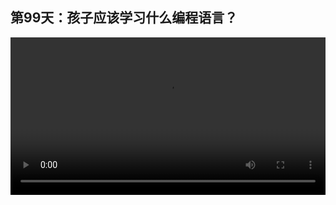 ## 第99天：孩子应该学习什么编程语言？

<video width="100%" controls controlslist="nodownload nofullscreen noremoteplayback" disablePictureInPicture>
  <source src="https://api.keepwork.com/ts-storage/siteFiles/17329/raw#1602010170452session99.webm" type="video/webm">
  <source src="https://api.keepwork.com/ts-storage/siteFiles/17330/raw#1602010177442session99_small.mp4" type="video/mp4" />
   
  你的浏览器不支持播放
</video>

### 字幕

孩子应该学习什么编程语言呢?
这个动画展示了从1965年到2020年编程语言的用户量排名。 
首先我们要明白一个道理，所有的语言都有一个最适合的应用领域，并不能完全相互取代。 
比如中文、英文都是自然语言，它们都是描述自然界这个领域的语言，所以也叫自然语言。 
目前世界上有超过9000种编程语言，几乎每天都有新的语言诞生，对应了不同的领域或软件工具，几乎每个软件工具都会定义属于自己的语言。 
比如：网页开发、服务器开发、手机应用开发、PC游戏开发、跨平台开发、金融、数学、3D建模、编译、CAD工业设计、通讯等等。
所以编程语言是学不完的，而且要根据所属的领域和开发工具选择最适合的编程语言。
好消息是，对于已经精通编程的人，掌握一门新语言只需要几小时的时间。对于程序员，基本都会了解排名靠前的几种语言。
NPL语言是Paracraft中使用的编程语言。它语法简单，学习成本很低，但却涵盖了目前最流行的前5位的语言的特点。 
最重要的是它的主要开发工具Paracraft是面向青少年设计的3D动画与编程创作工具。它用最低的学习成本，让孩子可以随心所欲的创造个人作品。 
为孩子选择编程语言，最重要的原则是它要有一个能够长期自主学习，又丰富有趣的开发环境，并且能够实现孩子头脑中的任意复杂的想法。
目前的市场上流行的编程教育主张从Scratch图块编程，到Python文本编程，再到C++编程；我们认为是非常不可取的，频繁切换开发环境和语言造成了认知上的断层，使得编程教育的道路越走越窄。
编程语言每年都在变化，没有任何一个语言的用户占有率超过5%，学校里教的一定不是工作中用的。
NPL语言有15年的开发历史，Paracraft有超过10年的市场验证，是我们目前看到的，最适合孩子学习的编程语言和开发工具。 

### 动手练习